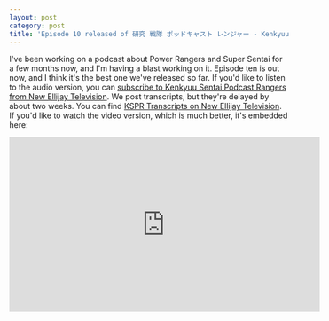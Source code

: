 ```yaml
---
layout: post
category: post
title: 'Episode 10 released of 研究 戦隊 ポッドキャスト レンジャー - Kenkyuu Sentai Podcast Rangers '
---
```

I've been working on a podcast about Power Rangers and Super Sentai for a few months now, and I'm having a blast working on it. Episode ten is out now, and I think it's the best one we've released so far. If you'd like to listen to the audio version, you can [subscribe to Kenkyuu Sentai Podcast Rangers from New Ellijay Television](https://newellijay.tv/shows/kenkyuu-sentai-podcast-rangers-%e7%a0%94%e7%a9%b6-%e6%88%a6%e9%9a%8a-%e3%83%9d%e3%83%83%e3%83%89%e3%82%ad%e3%83%a3%e3%82%b9%e3%83%88-%e3%83%ac%e3%83%b3%e3%82%b8%e3%83%a3%e3%83%bc/). We post transcripts, but they're delayed by about two weeks. You can find [KSPR Transcripts on New Ellijay Television](https://newellijay.tv/category/transcript/). If you'd like to watch the video version, which is much better, it's embedded here: 

<iframe title="研究 戦隊 ポッドキャスト レンジャー (KENKYUU SENTAI PODCAST RANGERS)" width="560" height="315" src="https://vod.newellijay.tv/video-playlists/embed/8c41ef63-aa30-4479-9a8d-7055b15f936e" frameborder="0" allowfullscreen="" sandbox="allow-same-origin allow-scripts allow-popups allow-forms"></iframe>

